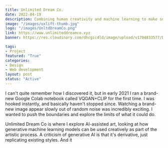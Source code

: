 ```yaml
---
title: Unlimited Dream Co.
date: 2022-04-19
description: Combining human creativity and machine learning to make something new and unexpected.
image: "/images/uxlift-thumb.jpg"
logo: "/images/UnltdDreamCo.png"
link: https://www.unlimiteddreamco.xyz
banner: https://res.cloudinary.com/dhcgic4ld/image/upload/v1704833577/Deep_Glass2_r8pl0b.jpg

tags:
- Project
featured: "True"
categories:
- Design
- Web development
layout: post
status: "Active"
---
```


I can't quite remember how I discovered it, but in early 2021 I ran a brand-new Google Colab notebook called VQGAN+CLIP for the first time. I was hooked instantly, and basically haven't stopped since. Watching a brand-new image appear slowly out of random noise was incredibly exciting. I wanted to push the boundaries and explore the limits of what it could do.

Unlimited Dream Co is where I explore AI-assisted art, looking at how generative machine learning models can be used creatively as part of the artistic process. A criticism of generative AI is that it's derivative, just replicating existing styles. And it


